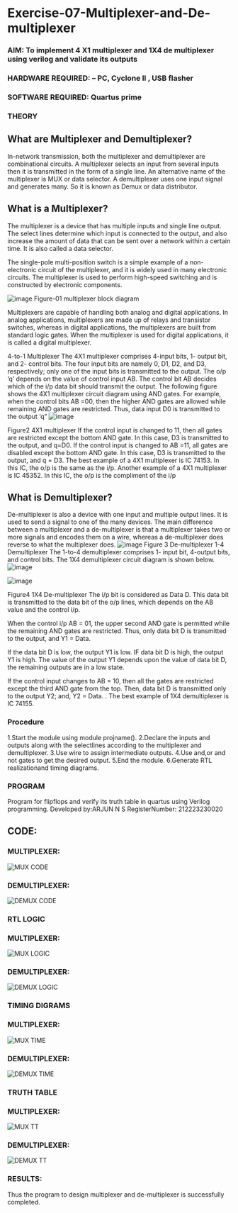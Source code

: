 # Exercise-07-Multiplexer-and-De-multiplexer
### AIM: To implement 4 X1 multiplexer and 1X4 de multiplexer using verilog and validate its outputs
### HARDWARE REQUIRED:  – PC, Cyclone II , USB flasher
### SOFTWARE REQUIRED:   Quartus prime
### THEORY 

## What are Multiplexer and Demultiplexer?
In-network transmission, both the multiplexer and demultiplexer are combinational circuits. A multiplexer selects an input from several inputs then it is transmitted in the form of a single line. An alternative name of the multiplexer is MUX or data selector. A demultiplexer uses one input signal and generates many. So it is known as Demux or data distributor.

## What is a Multiplexer?
The multiplexer is a device that has multiple inputs and single line output. The select lines determine which input is connected to the output, and also increase the amount of data that can be sent over a network within a certain time. It is also called a data selector.

The single-pole multi-position switch is a simple example of a non-electronic circuit of the multiplexer, and it is widely used in many electronic circuits. The multiplexer is used to perform high-speed switching and is constructed by electronic components.

![image](https://user-images.githubusercontent.com/36288975/170912485-73c395c7-23c0-4e78-a53d-a2f0d07d9662.png)
          Figure-01 multiplexer block diagram 

Multiplexers are capable of handling both analog and digital applications. In analog applications, multiplexers are made up of relays and transistor switches, whereas in digital applications, the multiplexers are built from standard logic gates. When the multiplexer is used for digital applications, it is called a digital multiplexer.

4-to-1 Multiplexer
The 4X1 multiplexer comprises 4-input bits, 1- output bit, and 2- control bits. The four input bits are namely 0, D1, D2, and D3, respectively; only one of the input bits is transmitted to the output. The o/p ‘q’ depends on the value of control input AB. The control bit AB decides which of the i/p data bit should transmit the output. The following figure shows the 4X1 multiplexer circuit diagram using AND gates. For example, when the control bits AB =00, then the higher AND gates are allowed while remaining AND gates are restricted. Thus, data input D0 is transmitted to the output ‘q”
![image](https://user-images.githubusercontent.com/36288975/170912568-3598c60a-5035-41f3-b0c4-ccedba13aca5.png)


Figure2 4X1 multiplexer 
If the control input is changed to 11, then all gates are restricted except the bottom AND gate. In this case, D3 is transmitted to the output, and q=D0. If the control input is changed to AB =11, all gates are disabled except the bottom AND gate. In this case, D3 is transmitted to the output, and q = D3. The best example of a 4X1 multiplexer is IC 74153. In this IC, the o/p is the same as the i/p. Another example of a 4X1 multiplexer is IC 45352. In this IC, the o/p is the compliment of the i/p


## What is Demultiplexer?
De-multiplexer is also a device with one input and multiple output lines. It is used to send a signal to one of the many devices. The main difference between a multiplexer and a de-multiplexer is that a multiplexer takes two or more signals and encodes them on a wire, whereas a de-multiplexer does reverse to what the multiplexer does.
![image](https://user-images.githubusercontent.com/36288975/170912606-a30e4b74-1726-4430-b245-2c3c3d9c232d.png)
Figure 3 De-multiplexer 
1-4 Demultiplexer
The 1-to-4 demultiplexer comprises 1- input bit, 4-output bits, and control bits. The 1X4 demultiplexer circuit diagram is shown below.![image](https://user-images.githubusercontent.com/36288975/170912683-00fb746a-1d45-4023-91d1-3a70b841073c.png)

![image](https://user-images.githubusercontent.com/36288975/170912741-7cbd52af-7e0d-4be3-b5c6-6fb9c4eca7c9.png)

Figure4 1X4 De-multiplexer 
The i/p bit is considered as Data D. This data bit is transmitted to the data bit of the o/p lines, which depends on the AB value and the control i/p.

When the control i/p AB = 01, the upper second AND gate is permitted while the remaining AND gates are restricted. Thus, only data bit D is transmitted to the output, and Y1 = Data.

If the data bit D is low, the output Y1 is low. IF data bit D is high, the output Y1 is high. The value of the output Y1 depends upon the value of data bit D, the remaining outputs are in a low state.

If the control input changes to AB = 10, then all the gates are restricted except the third AND gate from the top. Then, data bit D is transmitted only to the output Y2; and, Y2 = Data. . The best example of 1X4 demultiplexer is IC 74155.

 
 
### Procedure
1.Start the module using module projname(). 
2.Declare the inputs and outputs along with the selectlines according to the multiplexer and demultiplexer.
3.Use wire to assign intermediate outputs.
4.Use and,or and not gates to get the desired output.
5.End the module. 6.Generate RTL realizationand timing diagrams.



### PROGRAM 

Program for flipflops  and verify its truth table in quartus using Verilog programming.
Developed by:ARJUN N S
RegisterNumber: 212223230020 

## CODE:
### MULTIPLEXER:
![MUX CODE](https://github.com/NSArjun/Exercise-07-Multiplexer-and-De-multiplexer/assets/148233801/33eaad71-b091-42f7-ab60-e682d18a8bfb)

### DEMULTIPLEXER:
![DEMUX CODE](https://github.com/NSArjun/Exercise-07-Multiplexer-and-De-multiplexer/assets/148233801/55a42eb5-b783-467d-acc8-256289e91880)

### RTL LOGIC  
### MULTIPLEXER:
![MUX LOGIC](https://github.com/NSArjun/Exercise-07-Multiplexer-and-De-multiplexer/assets/148233801/77e3ff66-d398-4fbd-9a8e-6c752d99348c)

### DEMULTIPLEXER:
![DEMUX LOGIC](https://github.com/NSArjun/Exercise-07-Multiplexer-and-De-multiplexer/assets/148233801/d38295db-5ee3-4056-974b-b3b8af2b8047)

### TIMING DIGRAMS  
### MULTIPLEXER:
![MUX TIME](https://github.com/NSArjun/Exercise-07-Multiplexer-and-De-multiplexer/assets/148233801/d5f7b7bd-0320-4501-a151-796c42bfe38e)

### DEMULTIPLEXER:
![DEMUX TIME](https://github.com/NSArjun/Exercise-07-Multiplexer-and-De-multiplexer/assets/148233801/14aa95a7-cb3f-44bc-a349-2f22f5719b68)

### TRUTH TABLE 
### MULTIPLEXER:
![MUX TT](https://github.com/NSArjun/Exercise-07-Multiplexer-and-De-multiplexer/assets/148233801/c79dd245-041f-4532-b0a2-aef78e4813ba)

### DEMULTIPLEXER:
![DEMUX TT](https://github.com/NSArjun/Exercise-07-Multiplexer-and-De-multiplexer/assets/148233801/9d03c39f-600b-4191-a75f-a520a7fc9e8c)

### RESULTS:
Thus the program to design multiplexer and de-multiplexer is successfully completed.
